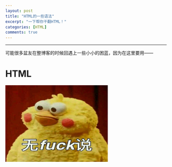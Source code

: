 ```yaml
---
layout: post
title: "HTML的一些语法"
excerpt: "一下帮你干翻HTML！"
categories: [HTML]
comments: true
---
```


---

可能很多盆友在整博客的时候回遇上一些小小的困蓝，因为在这里要用——

<script type="text/javascript">   
    function changeColor(){   
    var color="#f00|#0f0|#00f|#880|#808|#088|yellow|red|green|blue|gray|#234|#534|#46a68b|#3bb4f2|#c52727|#f37b1d|#e74c3c|#2ecc71|#34495e";//定义一条变换颜色的字符串  
    color=color.split("|"); //然后通过split方法进行分割  
    var xuan = document.getElementsByTagName("h1");//获得元素  
  
    for(var i=0;i<xuan.length;i++){  
    xuan[i].style.color=color[parseInt(Math.random() * color.length)];//设置样式   
  
    }  
  
    }   
    setInterval("changeColor()",10);//死循环，每0.2秒变换一种颜色  
  
  
</script>  
<body>   
<h1>HTML</h1>  

<img src="img/img_1.jpg" alt="无FUCK说" width="320" height="240"></img>

</body>  

